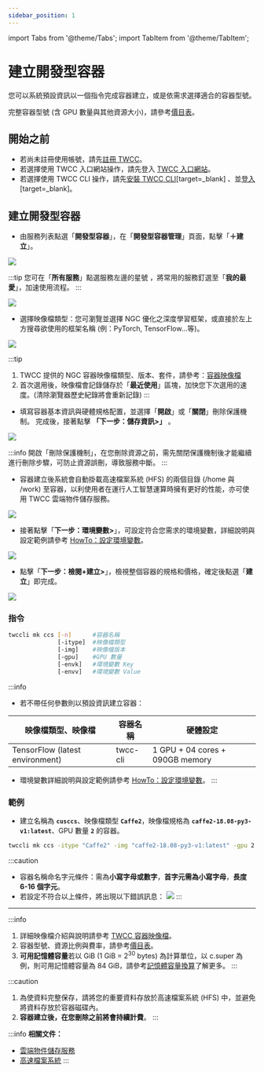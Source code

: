 ```yaml
---
sidebar_position: 1
---
```


import Tabs from '@theme/Tabs';
import TabItem from '@theme/TabItem';

# 建立開發型容器

您可以系統預設資訊以一個指令完成容器建立，或是依需求選擇適合的容器型號。

完整容器型號 (含 GPU 數量與其他資源大小)，請參考[價目表](https://www.twcc.ai/doc?page=price#%E5%AE%B9%E5%99%A8%E9%81%8B%E7%AE%97%E6%9C%8D%E5%8B%99-Container-Compute-Service-CCS)。

## 開始之前

- 若尚未註冊使用帳號，請先[註冊 TWCC](https://www.twcc.ai/)。
- 若選擇使用 TWCC 入口網站操作，請先登入 [TWCC 入口網站](https://www.twcc.ai/)。
- 若選擇使用 TWCC CLI 操作，請先[安裝 TWCC CLI](https://man.twcc.ai/@twccdocs/doc-cli-main-zh/https%3A%2F%2Fman.twcc.ai%2F%40twccdocs%2Fguide-cli-install-linux-zh)[target=_blank] 、並[登入](https://man.twcc.ai/@twccdocs/doc-cli-main-zh/https%3A%2F%2Fman.twcc.ai%2F%40twccdocs%2Fguide-cli-signin-zh)[target=_blank]。



## 建立開發型容器

<Tabs>
<TabItem value="TWCC 入口網站" label="TWCC 入口網站">

- 由服務列表點選「**開發型容器**」，在「**開發型容器管理**」頁面，點擊「**＋建立**」。

![](https://cos.twcc.ai/SYS-MANUAL/uploads/upload_e953e190a41610e858a396e2f8431f7b.png)

:::tip
您可在「**所有服務**」點選服務左邊的星號 <i class="fa fa-star-o" aria-hidden="true"></i>，將常用的服務釘選至「**我的最愛**」，加速使用流程。
:::

![](https://cos.twcc.ai/SYS-MANUAL/uploads/upload_1c43aab7948fc1f045440c590f458fea.png)

* 選擇映像檔類型：您可瀏覽並選擇 NGC 優化之深度學習框架，或直接於左上方搜尋欲使用的框架名稱 (例：PyTorch, TensorFlow...等)。

![](https://cos.twcc.ai/SYS-MANUAL/uploads/upload_a4c9a9e6996f373cc6be68c474257c50.png)

:::tip
1. TWCC 提供的 NGC 容器映像檔類型、版本、套件，請參考：[<ins>容器映像檔</ins>](https://man.twcc.ai/@twccdocs/ccs-concept-image-main-zh)
2. 首次選用後，映像檔會記錄儲存於「**最近使用**」區塊，加快您下次選用的速度。(清除瀏覽器歷史紀錄將會重新記錄)
:::

* 填寫容器基本資訊與硬體規格配置，並選擇「**開啟**」或「**關閉**」刪除保護機制。
完成後，接著點擊 **「下一步：儲存資訊>」** 。

![](https://cos.twcc.ai/SYS-MANUAL/uploads/upload_ba201ac8e196f736b6d0616938766c16.png)

:::info
開啟「刪除保護機制」，在您刪除資源之前，需先關閉保護機制後才能繼續進行刪除步驟，可防止資源誤刪，導致服務中斷。
:::

* 容器建立後系統會自動掛載高速檔案系統 (HFS) 的兩個目錄 (/home 與 /work) 至容器，以利使用者在運行人工智慧運算時擁有更好的性能，亦可使用 TWCC 雲端物件儲存服務。

![](https://cos.twcc.ai/SYS-MANUAL/uploads/upload_f5b935f93932bb7d4cfd8982701943e5.png)

* 接著點擊「**下一步：環境變數>**」，可設定符合您需求的環境變數，詳細說明與設定範例請參考 [<ins>HowTo：設定環境變數</ins>](https://man.twcc.ai/@preview-twccdocs/howto-ccs-vcs-setup-env-variable-zh)。

![](https://cos.twcc.ai/SYS-MANUAL/uploads/upload_d10aff1357d25a13881c2f17a19f895b.png)

* 點擊「**下一步：檢閱+建立>**」，檢視整個容器的規格和價格，確定後點選「**建立**」即完成。

![](https://cos.twcc.ai/SYS-MANUAL/uploads/upload_7092404d57c8deee086d43b8894fae4f.png)

</TabItem>
<TabItem value="TWCC CLI" label="TWCC CLI">

### 指令

```bash
twccli mk ccs [-n]      #容器名稱
              [-itype]  #映像檔類型
              [-img]    #映像檔版本
              [-gpu]    #GPU 數量
              [-envk]   #環境變數 Key
              [-envv]   #環境變數 Value
```

:::info
- 若不帶任何參數則以預設資訊建立容器：

| 映像檔類型、映像檔 | 容器名稱 |硬體設定|
| -------- | -------- | -------- |
| TensorFlow (latest environment)    | twcc-cli     | 1 GPU + 04 cores + 090GB memory |

- 環境變數詳細說明與設定範例請參考 [<ins>HowTo：設定環境變數</ins>](https://man.twcc.ai/@twccdocs/howto-ccs-vcs-setup-env-variable-zh)。
:::

### 範例

- 建立名稱為 **`cusccs`**、映像檔類型 **`Caffe2`**，映像檔規格為 **`caffe2-18.08-py3-v1:latest`**、GPU 數量 **`2`** 的容器。

```bash
twccli mk ccs -itype "Caffe2" -img "caffe2-18.08-py3-v1:latest" -gpu 2 -n cusccs
```

:::caution
- 容器名稱命名字元條件：需為**小寫字母或數字**，**首字元需為小寫字母**，**長度 6-16 個字元**。
-  若設定不符合以上條件，將出現以下錯誤訊息：
![](https://cos.twcc.ai/SYS-MANUAL/uploads/upload_095834bd7ee5d99d3a70596a7c462629.png)
:::

</TabItem>
</Tabs>

---

:::info
1. 詳細映像檔介紹與說明請參考 [<ins>TWCC 容器映像檔</ins>](https://man.twcc.ai/@twccdocs/ccs-concept-image-main-zh)。
2. 容器型號、資源比例與費率，請參考[<ins>價目表</ins>](https://man.twcc.ai/@twccdocs/SJWlN3YDr#%E5%AE%B9%E5%99%A8%E9%81%8B%E7%AE%97%E6%9C%8D%E5%8B%99-Container-Compute-Service-CCS)。
3. **可用記憶體容量**若以 GiB (1 GiB = 2<sup>30</sup> bytes) 為計算單位，以 c.super 為例，則可用記憶體容量為 84 GiB，請參考[<ins>記憶體容量換算</ins>](https://man.twcc.ai/@twccdocs/concept-ccs-memory-conversion-zh)了解更多。
:::

:::caution
1. 為使資料完整保存，請將您的重要資料存放於高速檔案系統 (HFS) 中，並避免將資料存放於容器磁碟內。
2. **容器建立後，在您刪除之前將會持續計費**。
:::

:::info
**相關文件：**
- <a href="https://man.twcc.ai/@twccdocs/doc-cos-main-zh">雲端物件儲存服務</a>
- <a href="https://man.twcc.ai/@twccdocs/doc-hfs-main-zh">高速檔案系統</a>
:::